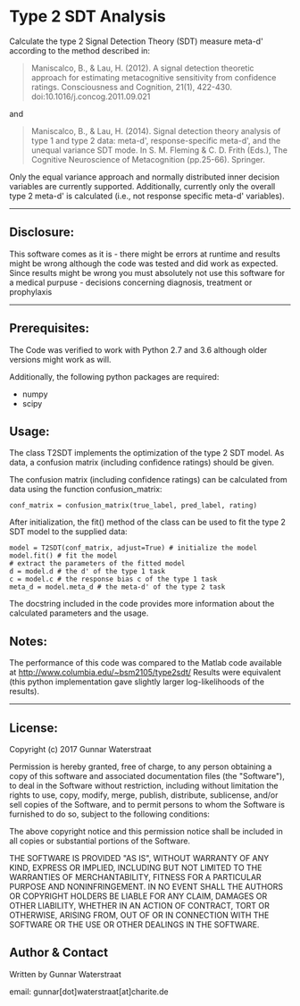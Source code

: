 # Type 2 SDT Analysis
Calculate the type 2 Signal Detection Theory (SDT) measure meta-d'
according to the method described in:

> Maniscalco, B., & Lau, H. (2012). A signal detection theoretic approach for estimating metacognitive sensitivity from confidence ratings. Consciousness and Cognition, 21(1), 422-430. doi:10.1016/j.concog.2011.09.021

and

> Maniscalco, B., & Lau, H. (2014). Signal detection theory analysis of type 1 and type 2 data: meta-d', response-specific meta-d', and the unequal variance SDT mode. In S. M. Fleming & C. D. Frith (Eds.), The Cognitive Neuroscience of Metacognition (pp.25-66). Springer.

Only the equal variance approach and normally distributed inner decision
variables are currently supported. Additionally, currently only the overall
type 2 meta-d' is calculated (i.e., not response specific meta-d'
variables).

***************************************************************************
Disclosure:                                                       
-----------                                                       
This software comes as it is - there might be errors at runtime and results
might be wrong although the code was tested and did work as expected. Since
results might be wrong you must absolutely not use this software for a
medical purpuse - decisions concerning diagnosis, treatment or prophylaxis
***************************************************************************

Prerequisites:
--------------
The Code was verified to work with Python 2.7 and 3.6 although older
versions might work as will.

Additionally, the following python packages are required:
- numpy
- scipy

Usage:
------
The class T2SDT implements the optimization of the type 2 SDT model.
As data, a confusion matrix (including confidence ratings) should be given.

The confusion matrix (including confidence ratings) can be calculated
from data using the function confusion_matrix:

```
conf_matrix = confusion_matrix(true_label, pred_label, rating)
```

After initialization, the fit() method of the class can be used to fit
the type 2 SDT model to the supplied data:

```
model = T2SDT(conf_matrix, adjust=True) # initialize the model
model.fit() # fit the model
# extract the parameters of the fitted model
d = model.d # the d' of the type 1 task
c = model.c # the response bias c of the type 1 task
meta_d = model.meta_d # the meta-d' of the type 2 task
```

The docstring included in the code provides more information about the
calculated parameters and the usage.

Notes:
------
The performance of this code was compared to the Matlab code available
at http://www.columbia.edu/~bsm2105/type2sdt/
Results were equivalent (this python implementation gave slightly larger
log-likelihoods of the results).

***************************************************************************

License:
--------
Copyright (c) 2017 Gunnar Waterstraat

Permission is hereby granted, free of charge, to any person obtaining a
copy of this software and associated documentation files (the
"Software"), to deal in the Software without restriction, including
without limitation the rights to use, copy, modify, merge, publish,
distribute, sublicense, and/or sell copies of the Software, and to
permit persons to whom the Software is furnished to do so, subject to
the following conditions:

The above copyright notice and this permission notice shall be included
in all copies or substantial portions of the Software.

THE SOFTWARE IS PROVIDED "AS IS", WITHOUT WARRANTY OF ANY KIND, EXPRESS
OR IMPLIED, INCLUDING BUT NOT LIMITED TO THE WARRANTIES OF
MERCHANTABILITY, FITNESS FOR A PARTICULAR PURPOSE AND NONINFRINGEMENT.
IN NO EVENT SHALL THE AUTHORS OR COPYRIGHT HOLDERS BE LIABLE FOR ANY
CLAIM, DAMAGES OR OTHER LIABILITY, WHETHER IN AN ACTION OF CONTRACT,
TORT OR OTHERWISE, ARISING FROM, OUT OF OR IN CONNECTION WITH THE
SOFTWARE OR THE USE OR OTHER DEALINGS IN THE SOFTWARE.

Author & Contact
----------------
Written by Gunnar Waterstraat

email: gunnar[dot]waterstraat[at]charite.de

